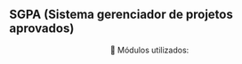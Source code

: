 ## SGPA (Sistema gerenciador de projetos aprovados)
<p align="center"> 🔗 Módulos utilizados: </p>
<p align="center> * ExpressJS * EJS * MySQL2 * Nodemon </p>
